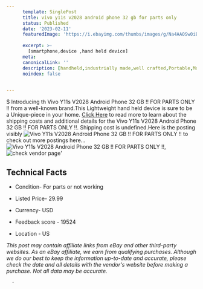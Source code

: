```yaml
---
      template: SinglePost
      title: vivo y11s v2028 android phone 32 gb for parts only 
      status: Published
      date: '2023-02-11'
      featuredImage: 'https://i.ebayimg.com/thumbs/images/g/Na4AAOSw0iBj1XjI/s-l225.jpg'
      
      excerpt: >-
        [smartphone,device ,hand held device]
      meta:
      canonicalLink: ''
      description: [handheld,industrially made,well crafted,Portable,Mobile,Compact,Convenient,Lightweight,Maneuverable,Man-portable,Miniature,Carriable,Hand-held,Light,Holdable,Transportable,Mobile device,Pocket-sized,On-the-go,Wireless,Cordless,Compact size,Convenient size, smartphone,device ,hand held device]
      noindex: false
      

---
```

$
      Introducing th Vivo Y11s V2028 Android Phone 32 GB  !! FOR PARTS ONLY !! from a well-known brand.This Lightweight hand held device is sure to be a Unique-piece in your home. [Click Here](https://www.ebay.com/itm/285125249632?hash=item4262ca0a60%3Ag%3ANa4AAOSw0iBj1XjI&mkevt=1&mkcid=1&mkrid=711-53200-19255-0&campid=%253CePNCampaignId%253E&customid=%253CreferenceId%253E&toolid=10049) to read more to learn about the shipping costs and additional details for the Vivo Y11s V2028 Android Phone 32 GB  !! FOR PARTS ONLY !!. Shipping cost is undefined.Here is the posting visibly ![Vivo Y11s V2028 Android Phone 32 GB  !! FOR PARTS ONLY !!](https://i.ebayimg.com/thumbs/images/g/Na4AAOSw0iBj1XjI/s-l225.jpg) to check out more postings here... ![Vivo Y11s V2028 Android Phone 32 GB  !! FOR PARTS ONLY !!](https://i.ebayimg.com/images/g/Na4AAOSw0iBj1XjI/s-l1600.jpg), ![check vendor page](https://origin-galleryplus.ebayimg.com/ws/web/285125249632_2_0_1/225x225.jpg,https://origin-galleryplus.ebayimg.com/ws/web/285125249632_3_0_1/225x225.jpg,https://origin-galleryplus.ebayimg.com/ws/web/285125249632_4_0_1/225x225.jpg,https://origin-galleryplus.ebayimg.com/ws/web/285125249632_5_0_1/225x225.jpg,https://origin-galleryplus.ebayimg.com/ws/web/285125249632_6_0_1/225x225.jpg,https://origin-galleryplus.ebayimg.com/ws/web/285125249632_7_0_1/225x225.jpg,https://origin-galleryplus.ebayimg.com/ws/web/285125249632_8_0_1/225x225.jpg,https://origin-galleryplus.ebayimg.com/ws/web/285125249632_9_0_1/225x225.jpg)'

      

 ## Technical Facts 



     
      

 - Condition- For parts or not working 


      

 - Listed Price- 29.99 


      

 - Currency- USD 


      

 - Feedback score - 19524 


      

 - Location - US 


      
      

 *_This post may contain affiliate links from eBay and other third-party websites. As an eBay affiliate, we earn from qualifying purchases. Although we do our best to keep the information up-to-date and accurate, please check the date and all details with the vendor's website before making a purchase. Not all data may be accurate._*




      -

